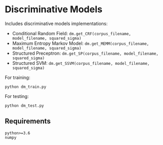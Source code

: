 # Discriminative Models

Includes discriminative models implementations:
- Conditional Random Field: `dm.get_CRF(corpus_filename, model_filename, squared_sigma)`
- Maximum Entropy Markov Model: `dm.get_MEMM(corpus_filename, model_filename, squared_sigma)` 
- Structured Preceptron: `dm.get_SP(corpus_filename, model_filename, squared_sigma)`
- Structured SVM: `dm.get_SSVM(corpus_filename, model_filename, squared_sigma)`

For training: 
```
python dm_train.py
```

For testing:
```
python dm_test.py
```

## Requirements

```
python>=3.6
numpy
```
